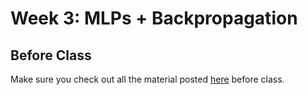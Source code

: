 Week 3: MLPs + Backpropagation
=

Before Class
-

Make sure you check out all the material posted [here](before_class.md) before class.
